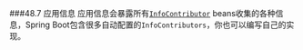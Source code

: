 ###48.7 应用信息
应用信息会暴露所有[`InfoContributor`](https://github.com/spring-projects/spring-boot/tree/v2.0.0.M5/spring-boot-actuator/src/main/java/org/springframework/boot/actuate/info/InfoContributor.java) beans收集的各种信息，Spring Boot包含很多自动配置的`InfoContributors`，你也可以编写自己的实现。

